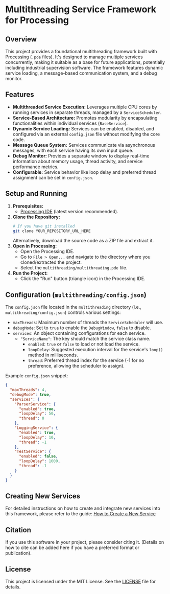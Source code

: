 # Multithreading Service Framework for Processing

## Overview

This project provides a foundational multithreading framework built with Processing (`.pde` files). It's designed to manage multiple services concurrently, making it suitable as a base for future applications, potentially including industrial supervision software. The framework features dynamic service loading, a message-based communication system, and a debug monitor.

## Features

*   **Multithreaded Service Execution:** Leverages multiple CPU cores by running services in separate threads, managed by a `ServiceScheduler`.
*   **Service-Based Architecture:** Promotes modularity by encapsulating functionalities within individual services (`BaseService`).
*   **Dynamic Service Loading:** Services can be enabled, disabled, and configured via an external `config.json` file without modifying the core code.
*   **Message Queue System:** Services communicate via asynchronous messages, with each service having its own input queue.
*   **Debug Monitor:** Provides a separate window to display real-time information about memory usage, thread activity, and service performance metrics.
*   **Configurable:** Service behavior like loop delay and preferred thread assignment can be set in `config.json`.

## Setup and Running

1.  **Prerequisites:**
    *   [Processing IDE](https://processing.org/download) (latest version recommended).
2.  **Clone the Repository:**
    ```bash
    # If you have git installed
    git clone YOUR_REPOSITORY_URL_HERE
    ```
    Alternatively, download the source code as a ZIP file and extract it.
3.  **Open in Processing:**
    *   Open the Processing IDE.
    *   Go to `File > Open...` and navigate to the directory where you cloned/extracted the project.
    *   Select the `multithreading/multithreading.pde` file.
4.  **Run the Project:**
    *   Click the "Run" button (triangle icon) in the Processing IDE.

## Configuration (`multithreading/config.json`)

The `config.json` file located in the `multithreading` directory (i.e., `multithreading/config.json`) controls various settings:

*   `maxThreads`: Maximum number of threads the `ServiceScheduler` will use.
*   `debugMode`: Set to `true` to enable the `DebugWindow`, `false` to disable.
*   `services`: An object containing configurations for each service.
    *   `"ServiceName"`: The key should match the service class name.
        *   `enabled`: `true` or `false` to load or not load the service.
        *   `loopDelay`: Suggested execution interval for the service's `loop()` method in milliseconds.
        *   `thread`: Preferred thread index for the service (-1 for no preference, allowing the scheduler to assign).

Example `config.json` snippet:
```json
{
  "maxThreads": 4,
  "debugMode": true,
  "services": {
    "ParserService": {
      "enabled": true,
      "loopDelay": 50,
      "thread": 0
    },
    "LoggingService": {
      "enabled": true,
      "loopDelay": 10,
      "thread": -1
    },
    "TestService": {
      "enabled": false,
      "loopDelay": 1000,
      "thread": -1
    }
  }
}
```

## Creating New Services

For detailed instructions on how to create and integrate new services into this framework, please refer to the guide:
[How to Create a New Service](multithreading/HOW_TO_CREATE_A_SERVICE.md)

## Citation

If you use this software in your project, please consider citing it. (Details on how to cite can be added here if you have a preferred format or publication).

## License

This project is licensed under the MIT License. See the [LICENSE](LICENSE) file for details.
